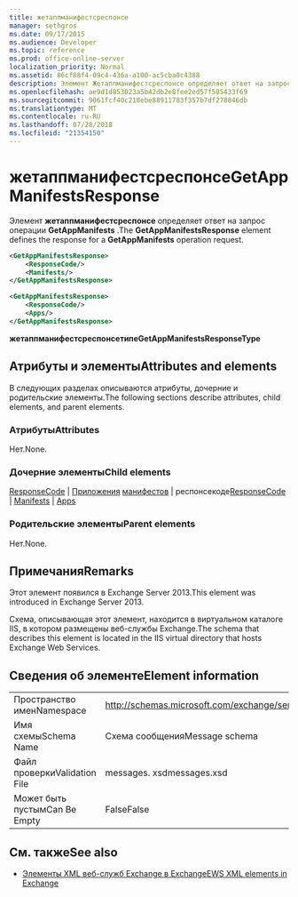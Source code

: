 ```yaml
---
title: жетаппманифестсреспонсе
manager: sethgros
ms.date: 09/17/2015
ms.audience: Developer
ms.topic: reference
ms.prod: office-online-server
localization_priority: Normal
ms.assetid: 86cf88f4-09c4-436a-a100-ac5cba0c4388
description: Элемент Жетаппманифестсреспонсе определяет ответ на запрос операции GetAppManifests.
ms.openlocfilehash: ae9d1d853023a5b42db2e8fee2ed57f585433f69
ms.sourcegitcommit: 9061fcf40c218ebe88911783f357b7df278846db
ms.translationtype: MT
ms.contentlocale: ru-RU
ms.lasthandoff: 07/28/2018
ms.locfileid: "21354150"
---
```

# <a name="getappmanifestsresponse"></a><span data-ttu-id="06204-103">жетаппманифестсреспонсе</span><span class="sxs-lookup"><span data-stu-id="06204-103">GetAppManifestsResponse</span></span>

<span data-ttu-id="06204-104">Элемент **жетаппманифестсреспонсе** определяет ответ на запрос операции **GetAppManifests** .</span><span class="sxs-lookup"><span data-stu-id="06204-104">The **GetAppManifestsResponse** element defines the response for a **GetAppManifests** operation request.</span></span> 
  
```xml
<GetAppManifestsResponse>
    <ResponseCode/>
    <Manifests/>
</GetAppManifestsResponse>
```

```xml
<GetAppManifestsResponse>
    <ResponseCode/>
    <Apps/>
</GetAppManifestsResponse>
```

<span data-ttu-id="06204-105">**жетаппманифестсреспонсетипе**</span><span class="sxs-lookup"><span data-stu-id="06204-105">**GetAppManifestsResponseType**</span></span>

## <a name="attributes-and-elements"></a><span data-ttu-id="06204-106">Атрибуты и элементы</span><span class="sxs-lookup"><span data-stu-id="06204-106">Attributes and elements</span></span>

<span data-ttu-id="06204-107">В следующих разделах описываются атрибуты, дочерние и родительские элементы.</span><span class="sxs-lookup"><span data-stu-id="06204-107">The following sections describe attributes, child elements, and parent elements.</span></span>
  
### <a name="attributes"></a><span data-ttu-id="06204-108">Атрибуты</span><span class="sxs-lookup"><span data-stu-id="06204-108">Attributes</span></span>

<span data-ttu-id="06204-109">Нет.</span><span class="sxs-lookup"><span data-stu-id="06204-109">None.</span></span>
  
### <a name="child-elements"></a><span data-ttu-id="06204-110">Дочерние элементы</span><span class="sxs-lookup"><span data-stu-id="06204-110">Child elements</span></span>

<span data-ttu-id="06204-111">[ResponseCode](responsecode.md) | [Приложения](apps.md) [манифестов](manifests.md) | респонсекоде</span><span class="sxs-lookup"><span data-stu-id="06204-111">[ResponseCode](responsecode.md) | [Manifests](manifests.md) | [Apps](apps.md)</span></span>
  
### <a name="parent-elements"></a><span data-ttu-id="06204-112">Родительские элементы</span><span class="sxs-lookup"><span data-stu-id="06204-112">Parent elements</span></span>

<span data-ttu-id="06204-113">Нет.</span><span class="sxs-lookup"><span data-stu-id="06204-113">None.</span></span>
  
## <a name="remarks"></a><span data-ttu-id="06204-114">Примечания</span><span class="sxs-lookup"><span data-stu-id="06204-114">Remarks</span></span>

<span data-ttu-id="06204-115">Этот элемент появился в Exchange Server 2013.</span><span class="sxs-lookup"><span data-stu-id="06204-115">This element was introduced in Exchange Server 2013.</span></span>
  
<span data-ttu-id="06204-116">Схема, описывающая этот элемент, находится в виртуальном каталоге IIS, в котором размещены веб-службы Exchange.</span><span class="sxs-lookup"><span data-stu-id="06204-116">The schema that describes this element is located in the IIS virtual directory that hosts Exchange Web Services.</span></span>
  
## <a name="element-information"></a><span data-ttu-id="06204-117">Сведения об элементе</span><span class="sxs-lookup"><span data-stu-id="06204-117">Element information</span></span>

|||
|:-----|:-----|
|<span data-ttu-id="06204-118">Пространство имен</span><span class="sxs-lookup"><span data-stu-id="06204-118">Namespace</span></span>  <br/> |http://schemas.microsoft.com/exchange/services/2006/messages  <br/> |
|<span data-ttu-id="06204-119">Имя схемы</span><span class="sxs-lookup"><span data-stu-id="06204-119">Schema Name</span></span>  <br/> |<span data-ttu-id="06204-120">Схема сообщения</span><span class="sxs-lookup"><span data-stu-id="06204-120">Message schema</span></span>  <br/> |
|<span data-ttu-id="06204-121">Файл проверки</span><span class="sxs-lookup"><span data-stu-id="06204-121">Validation File</span></span>  <br/> |<span data-ttu-id="06204-122">messages. xsd</span><span class="sxs-lookup"><span data-stu-id="06204-122">messages.xsd</span></span>  <br/> |
|<span data-ttu-id="06204-123">Может быть пустым</span><span class="sxs-lookup"><span data-stu-id="06204-123">Can Be Empty</span></span>  <br/> |<span data-ttu-id="06204-124">False</span><span class="sxs-lookup"><span data-stu-id="06204-124">False</span></span>  <br/> |
   
## <a name="see-also"></a><span data-ttu-id="06204-125">См. также</span><span class="sxs-lookup"><span data-stu-id="06204-125">See also</span></span>

- [<span data-ttu-id="06204-126">Элементы XML веб-служб Exchange в Exchange</span><span class="sxs-lookup"><span data-stu-id="06204-126">EWS XML elements in Exchange</span></span>](ews-xml-elements-in-exchange.md)

